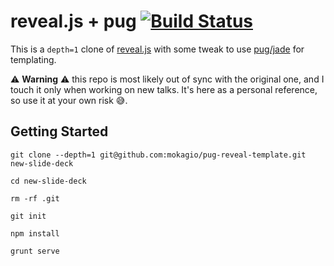 # reveal.js + pug [![Build Status](https://travis-ci.org/hakimel/reveal.js.svg?branch=master)](https://travis-ci.org/hakimel/reveal.js)

This is a `depth=1` clone of [reveal.js](https://github.com/hakimel/reveal.js/) with some tweak to use [pug/jade](http://jade-lang.com) for templating.

⚠️ **Warning** ⚠️ this repo is most likely out of sync with the original one, and I touch it only when working on new talks. It's here as a personal reference, so use it at your own risk 😅.

## Getting Started

```
git clone --depth=1 git@github.com:mokagio/pug-reveal-template.git new-slide-deck

cd new-slide-deck

rm -rf .git

git init

npm install

grunt serve
```

